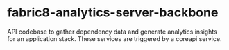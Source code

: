 # fabric8-analytics-server-backbone
API codebase to gather dependency data and generate analytics insights for an application stack. These services are triggered by a coreapi service.
